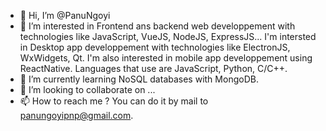 - 👋 Hi, I’m @PanuNgoyi
- 👀 I’m interested in Frontend ans backend web developpement with technologies like JavaScript, VueJS, NodeJS, ExpressJS... I'm intersted in Desktop app developpement with technologies like ElectronJS, WxWidgets, Qt. I'm also interested in mobile app developpement using ReactNative. Languages that use are JavaScript, Python, C/C++.
- 🌱 I’m currently learning NoSQL databases with MongoDB.
- 💞️ I’m looking to collaborate on ...
- 📫 How to reach me ? You can do it by mail to panungoyipnp@gmail.com.

<!---
PanuNgoyi/PanuNgoyi is a ✨ special ✨ repository because its `README.md` (this file) appears on your GitHub profile.
You can click the Preview link to take a look at your changes.
--->
